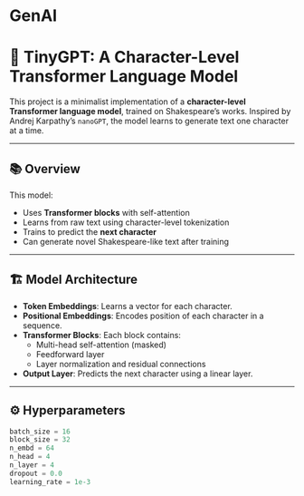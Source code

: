# GenAI

# 🧠 TinyGPT: A Character-Level Transformer Language Model

This project is a minimalist implementation of a **character-level Transformer language model**, trained on Shakespeare’s works. Inspired by Andrej Karpathy’s `nanoGPT`, the model learns to generate text one character at a time.

---

## 📚 Overview

This model:
- Uses **Transformer blocks** with self-attention
- Learns from raw text using character-level tokenization
- Trains to predict the **next character**
- Can generate novel Shakespeare-like text after training

---

## 🏗️ Model Architecture

- **Token Embeddings**: Learns a vector for each character.
- **Positional Embeddings**: Encodes position of each character in a sequence.
- **Transformer Blocks**: Each block contains:
  - Multi-head self-attention (masked)
  - Feedforward layer
  - Layer normalization and residual connections
- **Output Layer**: Predicts the next character using a linear layer.

---

## ⚙️ Hyperparameters

```python
batch_size = 16
block_size = 32
n_embd = 64
n_head = 4
n_layer = 4
dropout = 0.0
learning_rate = 1e-3






